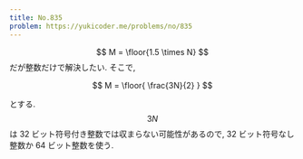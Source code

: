 ```yaml
---
title: No.835
problem: https://yukicoder.me/problems/no/835
---
```

$$ M = \floor{1.5 \times N} $$ だが整数だけで解決したい. そこで,

$$
M = \floor{ \frac{3N}{2} }
$$

とする. $$ 3N $$ は 32 ビット符号付き整数では収まらない可能性があるので, 32 ビット符号なし整数か 64 ビット整数を使う.
